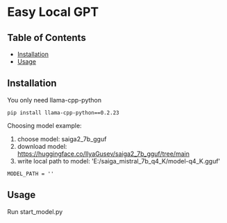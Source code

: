 # Easy Local GPT

## Table of Contents

- [Installation](#installation)
- [Usage](#usage)


## Installation
You only need llama-cpp-python
```
pip install llama-cpp-python==0.2.23
```

Choosing model example:
1) choose model: saiga2_7b_gguf
2) download model: https://huggingface.co/IlyaGusev/saiga2_7b_gguf/tree/main
3) write local path to model: 'E:/saiga_mistral_7b_q4_K/model-q4_K.gguf'
```
MODEL_PATH = ''
```

## Usage

Run start_model.py
